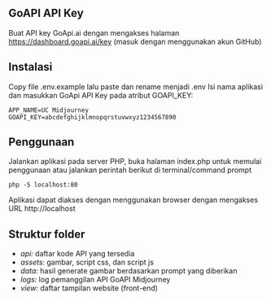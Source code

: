 ## GoAPI API Key

Buat API key GoApi.ai dengan mengakses halaman https://dashboard.goapi.ai/key (masuk dengan menggunakan akun GitHub)

## Instalasi

Copy file .env.example lalu paste dan rename menjadi .env
Isi nama aplikasi dan masukkan GoApi API Key pada atribut GOAPI_KEY:
```
APP_NAME=UC Midjourney
GOAPI_KEY=abcdefghijklmnopqrstuvwxyz1234567890
```

## Penggunaan

Jalankan aplikasi pada server PHP, buka halaman index.php untuk memulai penggunaan
atau jalankan perintah berikut di terminal/command prompt
```
php -S localhost:80
```
Aplikasi dapat diakses dengan menggunakan browser dengan mengakses URL http://localhost

## Struktur folder
- *api:* daftar kode API yang tersedia
- *assets:* gambar, script css, dan script js
- *data:* hasil generate gambar berdasarkan prompt yang diberikan
- *logs:* log pemanggilan API GoAPI Midjourney
- *view:* daftar tampilan website (front-end)